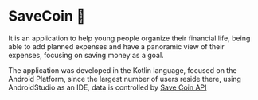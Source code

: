 # SaveCoin :money_with_wings:
It is an application to help young people organize their financial life, being able to add planned expenses and have a panoramic view of their expenses, focusing on saving money as a goal.


The application was developed in the Kotlin language, focused on the Android Platform, since the largest number of users reside there, using AndroidStudio as an IDE, data is controlled by <a href="https://github.com/LittleNogueira/save-coin-api" target="_blank" >Save Coin API</a>

